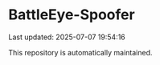 # BattleEye-Spoofer

Last updated: 2025-07-07 19:54:16

This repository is automatically maintained.
